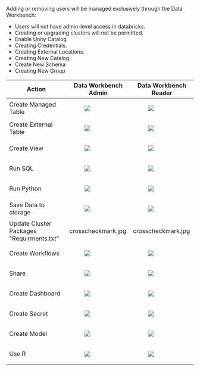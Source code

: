 

Adding or removing users will be managed exclusively through the Data Workbench:

- Users will not have admin-level access in databricks. 
- Creating or upgrading clusters will not be permitted.
- Enable Unity Catalog
- Creating Credentials.
- Creating External Locations.
- Creating New Catalog.
- Create New Schema
- Creating New Group

|Action | Data Workbench Admin	|Data Workbench Reader|
|--|--|--|
|Create Managed Table|	<figure> <img src="assets/crosscheckmark.PNG"/> </figure> | <figure> <img src="assets/crosscheckmark.PNG"/> </figure>|
Create External Table|	<figure> <img src="assets/checkmark.PNG"/> </figure> | <figure> <img src="assets/crosscheckmark.PNG"/> </figure>|
|Create View	|<figure> <img src="assets/crosscheckmark.PNG"/> </figure> | <figure> <img src="assets/crosscheckmark.PNG"/> </figure>|
|Run SQL	|<figure> <img src="assets/checkmark.PNG"/> </figure> | <figure> <img src="assets/checkmark.PNG"/> </figure>|
|Run Python	|<figure> <img src="assets/checkmark.PNG"/> </figure> | <figure> <img src="assets/crosscheckmark.PNG"/> </figure>|
|Save Data to storage	|<figure> <img src="assets/checkmark.PNG"/> </figure> | <figure> <img src="assets/crosscheckmark.PNG"/> </figure>|
|Update Cluster Packages "Requirments.txt"	|crosscheckmark.jpg	|crosscheckmark.jpg|
|Create Workflows	|<figure> <img src="assets/crosscheckmark.PNG"/> </figure> | <figure> <img src="assets/crosscheckmark.PNG"/> </figure>|
|Share	|<figure> <img src="assets/crosscheckmark.PNG"/> </figure> | <figure> <img src="assets/crosscheckmark.PNG"/> </figure>|
|Create Dashboard	|<figure> <img src="assets/checkmark.PNG"/> </figure> | <figure> <img src="assets/checkmark.PNG"/> </figure>|
|Create Secret	|<figure> <img src="assets/checkmark.PNG"/> </figure> | <figure> <img src="assets/checkmark.PNG"/> </figure>|
|Create Model	|<figure> <img src="assets/checkmark.PNG"/> </figure> | <figure> <img src="assets/checkmark.PNG"/> </figure>|
|Use R	|<figure> <img src="assets/crosscheckmark.PNG"/> </figure> | <figure> <img src="assets/crosscheckmark.PNG"/> </figure>|